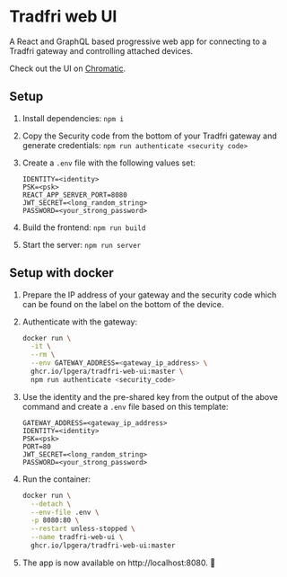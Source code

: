 # Tradfri web UI

A React and GraphQL based progressive web app for connecting to a Tradfri gateway and controlling attached devices.

Check out the UI on [Chromatic](https://chromatic.com/library?appId=61753f54931d3b003a535d15&branch=master).

## Setup

1. Install dependencies: `npm i`
2. Copy the Security code from the bottom of your Tradfri gateway and generate credentials: `npm run authenticate <security code>`
3. Create a `.env` file with the following values set:

   ```dotenv
   IDENTITY=<identity>
   PSK=<psk>
   REACT_APP_SERVER_PORT=8080
   JWT_SECRET=<long_random_string>
   PASSWORD=<your_strong_password>
   ```

4. Build the frontend: `npm run build`
5. Start the server: `npm run server`

## Setup with docker

1. Prepare the IP address of your gateway and the security code which can be found on the label on the bottom of the device.

2. Authenticate with the gateway:

   ```bash
   docker run \
     -it \
     --rm \
     --env GATEWAY_ADDRESS=<gateway_ip_address> \
     ghcr.io/lpgera/tradfri-web-ui:master \
     npm run authenticate <security_code>
   ```

3. Use the identity and the pre-shared key from the output of the above command and create a `.env` file based on this template:

   ```dotenv
   GATEWAY_ADDRESS=<gateway_ip_address>
   IDENTITY=<identity>
   PSK=<psk>
   PORT=80
   JWT_SECRET=<long_random_string>
   PASSWORD=<your_strong_password>
   ```

4. Run the container:

   ```bash
   docker run \
     --detach \
     --env-file .env \
     -p 8080:80 \
     --restart unless-stopped \
     --name tradfri-web-ui \
     ghcr.io/lpgera/tradfri-web-ui:master
   ```

5. The app is now available on http://localhost:8080. 🎉
